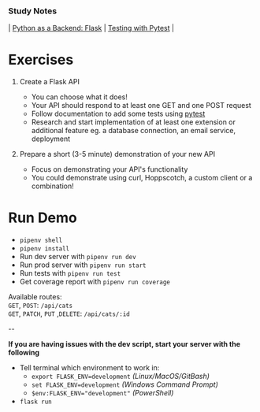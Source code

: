 ### Study Notes
| [Python as a Backend: Flask](https://github.com/getfutureproof/fp_guides_wiki/wiki/Flask) | [Testing with Pytest](https://github.com/getfutureproof/fp_guides_wiki/wiki/Testing-with-Pytest) |

# Exercises
1. Create a Flask API
   - You can choose what it does!
   - Your API should respond to at least one GET and one POST request
   - Follow documentation to add some tests using [pytest](https://pytest-flask.readthedocs.io/en/latest/features.html)
   - Research and start implementation of at least one extension or additional feature eg. a database connection, an email service, deployment

2. Prepare a short (3-5 minute) demonstration of your new API
    - Focus on demonstrating your API's functionality
    - You could demonstrate using curl, Hoppscotch, a custom client or a combination!

# Run Demo

- `pipenv shell`
- `pipenv install`
- Run dev server with `pipenv run dev`
- Run prod server with `pipenv run start`
- Run tests with `pipenv run test`
- Get coverage report with `pipenv run coverage`

Available routes: \
`GET`, `POST`: `/api/cats` \
`GET`, `PATCH`, `PUT` ,`DELETE`: `/api/cats/:id`

--

**If you are having issues with the dev script, start your server with the following**
- Tell terminal which environment to work in:
   - `export FLASK_ENV=development` _(Linux/MacOS/GitBash)_ 
   - `set FLASK_ENV=development` _(Windows Command Prompt)_ 
   - `$env:FLASK_ENV="development"` _(PowerShell)_
- `flask run`
